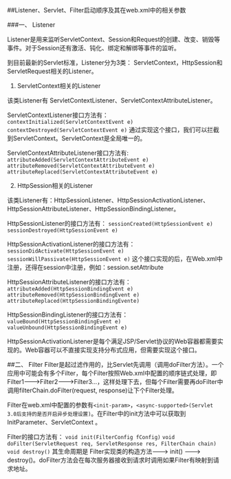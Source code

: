 ##Listener、Servlet、Filter启动顺序及其在web.xml中的相关参数

###一、 Listener

Listener是用来监听ServletContext、Session和Request的创建、改变、销毁等事件。对于Session还有激活、钝化、绑定和解绑等事件的监听。

到目前最新的Servlet标准，Listener分为3类： ServletContext，HttpSession和ServletRequest相关的Listener。

 1.  ServletContext相关的Listener
 
 该类Listener有 ServletContextListener、ServletContextAttributeListener。
 
 ServletContextListener接口方法有：
 `contextInitialized(ServletContextEvent e)` 
 `contextDestroyed(ServletContextEvent e)`
通过实现这个接口，我们可以拦截到ServletContext。ServletContext是全局唯一的。

 ServletContextAttributeListener接口方法有:
`attributeAdded(ServletContextAttributeEvent e)`
`attributeRemoved(ServletContextAttributeEvent e)`
`attributeReplaced(ServletContextAttributeEvent e)`

 2.  HttpSession相关的Listener
 
 该类Listener有：HttpSessionListener、HttpSessionActivationListener、HttpSessionAttributeListener、HttpSessionBindingListener。 
 
 HttpSessionListener的接口方法有：
 `sessionCreated(HttpSessionEvent e)`
 `sessionDestroyed(HttpSessionEvent e)`
 
 HttpSessionActivationListener的接口方法有：
 `sessionDidActivate(HttpSessionEvent e)`
 `sessionWillPassivate(HttpSessionEvent e)`
 这个接口实现的后，在Web.xml中注册，还得在session中注册，例如：session.setAttribute
 
 HttpSessionAttributeListener的接口方法有：
`attributeAdded(HttpSessionBindingEvent e)`
`attributeRemoved(HttpSessionBindingEvent e)`
`attributeReplaced(HttpSessionBindingEvente)`

 HttpSessionBindingListener的接口方法有：
`valueBound(HttpSessionBindingEvent e)`
`valueUnbound(HttpSessionBindingEvent e)`

 HttpSessionActivationListener是每个满足JSP/Servlet协议的Web容器都需要实现的。Web容器可以不直接实现支持分布式应用，但需要实现这个接口。

##二、 Filter
 Filter是起过滤作用的，比Servlet先调用（调用doFilter方法）。一个应用中可能会有多个Filter，每个Filter按照Web.xml中配置的顺序链式处理，即 Filter1--->Filter2--->Filter3...，这样处理下去，但每个Filter需要再doFilter中调用filterChain.doFilter(request, response)让下个Filter处理。

 Filter在web.xml中配置的参数有`<init-param>`，`<async-supported>(Servlet 3.0后支持的是否开启异步处理设置)`。在Filter中的init方法中可以获取到 InitParameter、ServletContext 。

 Filter的接口方法有：
 `void init(FilterConfig fConfig)`
 `void doFilter(ServletRequest req, ServletResponse res, FilterChain chain)`
 `void destroy()`
 其生命周期是 Filter实现类的构造方法---> init() ---> destroy()。doFilter方法会在每次服务器接收到请求时调用如果Filter有映射到请求地址。

